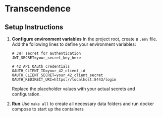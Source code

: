 # Transcendence

## Setup Instructions

1. **Configure environment variables**
	In the project root, create a `.env` file. Add the following lines to define your environment variables:

	```
	# JWT secret for authentication
	JWT_SECRET=your_secret_key_here

	# 42 API OAuth credentials
	OAUTH_CLIENT_ID=your_42_client_id
	OAUTH_CLIENT_SECRET=your_42_client_secret
	OAUTH_REDIRECT_URI=https://localhost:8443/login
	```

	Replace the placeholder values with your actual secrets and configuration.

2. **Run**
	Use `make all` to create all necessary data folders and run docker compose to start up the containers
